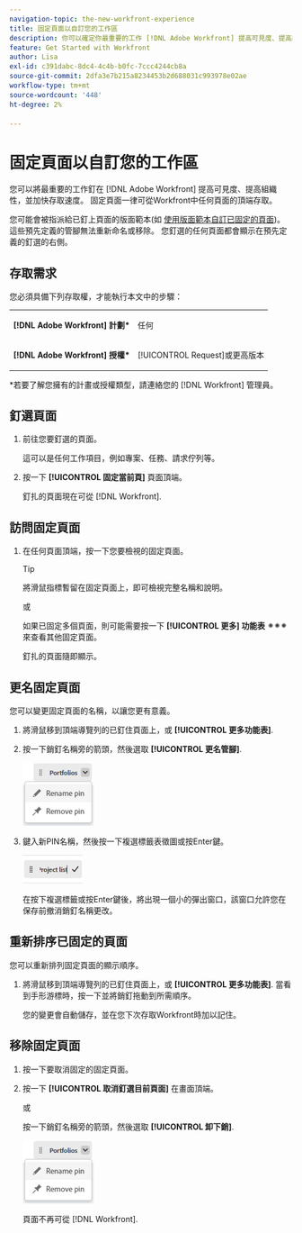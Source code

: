 ```yaml
---
navigation-topic: the-new-workfront-experience
title: 固定頁面以自訂您的工作區
description: 你可以確定你最重要的工作 [!DNL Adobe Workfront] 提高可見度、提高組織性，並加快存取速度。 固定頁面一律可從Workfront中任何頁面的頂端存取。
feature: Get Started with Workfront
author: Lisa
exl-id: c391dabc-8dc4-4c4b-b0fc-7ccc4244cb8a
source-git-commit: 2dfa3e7b215a8234453b2d688031c993978e02ae
workflow-type: tm+mt
source-wordcount: '448'
ht-degree: 2%

---
```


# 固定頁面以自訂您的工作區

您可以將最重要的工作釘在 [!DNL Adobe Workfront] 提高可見度、提高組織性，並加快存取速度。 固定頁面一律可從Workfront中任何頁面的頂端存取。

您可能會被指派給已釘上頁面的版面範本(如 [使用版面範本自訂已固定的頁面](../../administration-and-setup/customize-workfront/use-layout-templates/customize-pinned-pages.md))。 這些預先定義的管腳無法重新命名或移除。 您釘選的任何頁面都會顯示在預先定義的釘選的右側。

## 存取需求

您必須具備下列存取權，才能執行本文中的步驟：

<table style="table-layout:auto"> 
 <col> 
 </col> 
 <col> 
 </col> 
 <tbody> 
  <tr> 
   <td role="rowheader"><strong>[!DNL Adobe Workfront] 計劃*</strong></td> 
   <td> <p>任何</p> </td> 
  </tr> 
  <tr> 
   <td role="rowheader"><strong>[!DNL Adobe Workfront] 授權*</strong></td> 
   <td> <p>[!UICONTROL Request]或更高版本</p> </td> 
  </tr> 
 </tbody> 
</table>

&#42;若要了解您擁有的計畫或授權類型，請連絡您的 [!DNL Workfront] 管理員。

## 釘選頁面

1. 前往您要釘選的頁面。

   這可以是任何工作項目，例如專案、任務、請求佇列等。

1. 按一下 **[!UICONTROL 固定當前頁]** 頁面頂端。

   釘扎的頁面現在可從 [!DNL Workfront].

## 訪問固定頁面

1. 在任何頁面頂端，按一下您要檢視的固定頁面。

   >[!TIP]
   >
   >將滑鼠指標暫留在固定頁面上，即可檢視完整名稱和說明。

   或

   如果已固定多個頁面，則可能需要按一下 **[!UICONTROL 更多] 功能表** ![](assets/more-icon-spectrum.png) 來查看其他固定頁面。

   釘扎的頁面隨即顯示。

## 更名固定頁面

您可以變更固定頁面的名稱，以讓您更有意義。

1. 將滑鼠移到頂端導覽列的已釘住頁面上，或 **[!UICONTROL 更多功能表]**.
1. 按一下銷釘名稱旁的箭頭，然後選取 **[!UICONTROL 更名管腳]**.

   ![重新命名圖釘](assets/rename-remove-pin.png)

1. 鍵入新PIN名稱，然後按一下複選標籤表徵圖或按Enter鍵。

   ![按一下複選標籤以更名銷](assets/rename-pin-click-checkmark.png)

   在按下複選標籤或按Enter鍵後，將出現一個小的彈出窗口，該窗口允許您在保存前撤消銷釘名稱更改。

## 重新排序已固定的頁面

您可以重新排列固定頁面的顯示順序。

1. 將滑鼠移到頂端導覽列的已釘住頁面上，或 **[!UICONTROL 更多功能表]**. 當看到手形游標時，按一下並將銷釘拖動到所需順序。

   您的變更會自動儲存，並在您下次存取Workfront時加以記住。

## 移除固定頁面

1. 按一下要取消固定的固定頁面。
1. 按一下 **[!UICONTROL 取消釘選目前頁面]** 在畫面頂端。

   或

   按一下銷釘名稱旁的箭頭，然後選取 **[!UICONTROL 卸下銷]**.

   ![移除圖釘](assets/rename-remove-pin.png)

   頁面不再可從 [!DNL Workfront].
